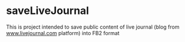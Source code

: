# saveLiveJournal
This is project intended to save public content of live journal (blog from www.livejournal.com platform) into FB2 format
